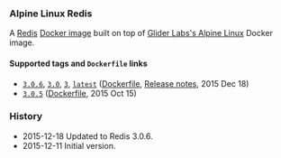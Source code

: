 ### Alpine Linux Redis

A [Redis][redis] [Docker image][alpine_redis] built on top of [Glider Labs's Alpine Linux][gliderlabs_alpine] Docker image.


#### Supported tags and `Dockerfile` links

* [`3.0.6`][dockerfile_3_0_6], [`3.0`][dockerfile_3_0_6], [`3`][dockerfile_3_0_6], [`latest`][dockerfile_3_0_6] ([Dockerfile][dockerfile_3_0_6], [Release notes][redis_changes], 2015 Dec 18)
* [`3.0.5`][dockerfile_3_0_5] ([Dockerfile][dockerfile_3_0_5], 2015 Oct 15)


### History

- 2015-12-18 Updated to Redis 3.0.6.
- 2015-12-11 Initial version.

[alpine_redis]:      https://hub.docker.com/r/sickp/alpine-redis/
[gliderlabs_alpine]: https://hub.docker.com/r/gliderlabs/alpine/
[dockerfile_3_0_5]:  https://github.com/sickp/docker-alpine-redis/tree/master/versions/3.0.5/Dockerfile
[dockerfile_3_0_6]:  https://github.com/sickp/docker-alpine-redis/tree/master/versions/3.0.6/Dockerfile
[redis]:             http://redis.io/
[redis_changes]:     https://raw.githubusercontent.com/antirez/redis/3.0/00-RELEASENOTES
